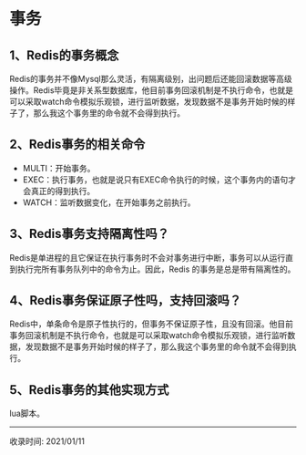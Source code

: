 # 事务

## 1、Redis的事务概念

Redis的事务并不像Mysql那么灵活，有隔离级别，出问题后还能回滚数据等高级操作。Redis毕竟是非关系型数据库，他目前事务回滚机制是不执行命令，也就是可以采取watch命令模拟乐观锁，进行监听数据，发现数据不是事务开始时候的样子了，那么我这个事务里的命令就不会得到执行。

## 2、Redis事务的相关命令

- MULTI：开始事务。
- EXEC：执行事务，也就是说只有EXEC命令执行的时候，这个事务内的语句才会真正的得到执行。
- WATCH：监听数据变化，在开始事务之前执行。

## 3、Redis事务支持隔离性吗？

Redis是单进程的且它保证在执行事务时不会对事务进行中断，事务可以从运行直到执行完所有事务队列中的命令为止。因此，Redis 的事务是总是带有隔离性的。

## 4、Redis事务保证原子性吗，支持回滚吗？

Redis中，单条命令是原子性执行的，但事务不保证原子性，且没有回滚。他目前事务回滚机制是不执行命令，也就是可以采取watch命令模拟乐观锁，进行监听数据，发现数据不是事务开始时候的样子了，那么我这个事务里的命令就不会得到执行。

## 5、Redis事务的其他实现方式

lua脚本。

---
收录时间: 2021/01/11

<Vssue :title="$title" />